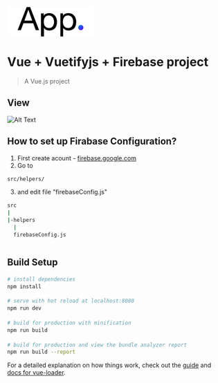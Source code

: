

<img alt="App Logo" src="https://github.com/janisrozenfelds/Vue-Vuetifyjs-Firebase/blob/master/static/app_logo.svg" width="200" height="auto">

# Vue + Vuetifyjs + Firebase project

> A Vue.js project

## View
![Alt Text](https://thumbs.gfycat.com/VacantMealyHypacrosaurus-size_restricted.gif)

## How to set up Firabase Configuration?
1. First create acount - [firebase.google.com](http://firebase.google.com)
2. Go to
``` bash
src/helpers/
```
3. and edit file "firebaseConfig.js"


``` bash
src
|
|-helpers
  |
  firebaseConfig.js
```

``` bash


```


## Build Setup

``` bash
# install dependencies
npm install

# serve with hot reload at localhost:8080
npm run dev

# build for production with minification
npm run build

# build for production and view the bundle analyzer report
npm run build --report
```

For a detailed explanation on how things work, check out the [guide](http://vuejs-templates.github.io/webpack/) and [docs for vue-loader](http://vuejs.github.io/vue-loader).
